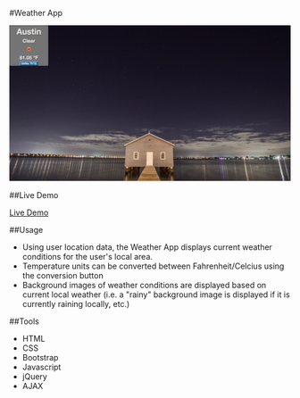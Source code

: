 #Weather App

![Weather App](/images/demo.png "Weather App Demo Image")

##Live Demo

[Live Demo](http://tlafitte.github.io/weather_app)

##Usage

* Using user location data, the Weather App displays current weather conditions for 
the user's local area. 
* Temperature units can be converted between Fahrenheit/Celcius using the conversion button
* Background images of weather conditions are displayed based on current local weather (i.e. a "rainy" background image is displayed if it is currently raining locally, etc.)

##Tools

* HTML
* CSS
* Bootstrap
* Javascript
* jQuery
* AJAX

